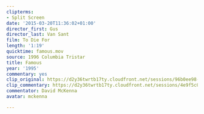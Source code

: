 ```yaml
---
clipterms:
- Split Screen
date: '2015-03-20T11:36:02+01:00'
director_first: Gus
director_last: Van Sant
film: To Die For
length: '1:19'
quicktime: famous.mov
source: 1996 Columbia Tristar
title: Famous
year: '1995'
commentary: yes
clip_original: https://d2y36twrtb17ty.cloudfront.net/sessions/96b0ee98-c4aa-4ccc-aa63-ae31015d23ab/037d14c7-5af1-401d-bf75-ae31015d23b8-231cc81c-54d9-4d0b-a476-ae31015d5097.mp4
clip_commentary: https://d2y36twrtb17ty.cloudfront.net/sessions/4e9f5c01-b984-41b4-a64e-ae31015d6c95/cd344ed9-d861-4084-a234-ae31015d6c9f-0e6c3577-57c2-42cc-a280-ae31015d9bbf.mp4
commentator: David McKenna
avatar: mckenna

---
```

